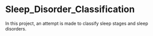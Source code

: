 # Sleep_Disorder_Classification
In this project, an attempt is made to classify sleep stages and sleep disorders.
